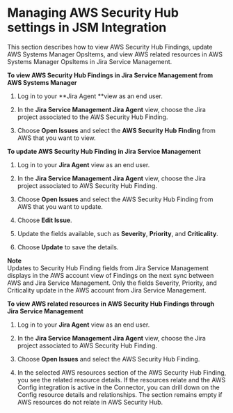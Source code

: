 # Managing AWS Security Hub settings in JSM Integration<a name="security-hub"></a>

This section describes how to view AWS Security Hub Findings, update AWS Systems Manager OpsItems, and view AWS related resources in AWS Systems Manager OpsItems in Jira Service Management\.

**To view AWS Security Hub Findings in Jira Service Management from AWS Systems Manager**

1. Log in to your **Jira Agent **view as an end user\. 

1. In the **Jira Service Management Jira Agent** view, choose the Jira project associated to the AWS Security Hub Finding\.

1. Choose **Open Issues** and select the **AWS Security Hub Finding** from AWS that you want to view\.

**To update AWS Security Hub Finding in Jira Service Management**

1. Log in to your **Jira Agent** view as an end user\. 

1. In the **Jira Service Management Jira Agent** view, choose the Jira project associated to AWS Security Hub Finding\.

1. Choose **Open Issues** and select the AWS Security Hub Finding from AWS that you want to update\.

1. Choose **Edit Issue**\.

1. Update the fields available, such as **Severity**, **Priority**, and **Criticality**\. 

1. Choose **Update** to save the details\.

**Note**  
Updates to Security Hub Finding fields from Jira Service Management displays in the AWS account view of Findings on the next sync between AWS and Jira Service Management\. Only the fields Severity, Priority, and Criticality update in the AWS account from Jira Service Management\. 

**To view AWS related resources in AWS Security Hub Findings through Jira Service Management**

1. Log in to your **Jira Agent** view as an end user\. 

1. In the **Jira Service Management Jira Agent** view, choose the Jira project associated to AWS Security Hub Finding\.

1. Choose **Open Issues** and select the AWS Security Hub Finding\.

1. In the selected AWS resources section of the AWS Security Hub Finding, you see the related resource details\. If the resources relate and the AWS Config integration is active in the Connector, you can drill down on the Config resource details and relationships\. The section remains empty if AWS resources do not relate in AWS Security Hub\. 